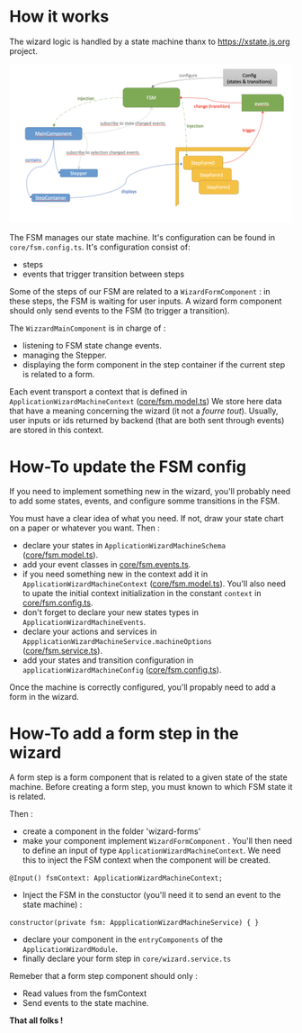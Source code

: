 # How it works

The wizard logic is handled by a state machine thanx to https://xstate.js.org project.

![WizardArchitecture](readme-wizard-arch.png)

The FSM manages our state machine. It's configuration can be found in `core/fsm.config.ts`.
It's configuration consist of:
* steps
* events that trigger transition between steps

Some of the steps of our FSM are related to a `WizardFormComponent` : in these steps, the FSM is waiting for user inputs.
A wizard form component should only send events to the FSM (to trigger a transition).

The `WizzardMainComponent` is in charge of :
* listening to FSM state change events.
* managing the Stepper.
* displaying the form component in the step container if the current step is related to a form.

Each event transport a context that is defined in ``ApplicationWizardMachineContext`` ([core/fsm.model.ts](src/main/webapp/app/features/application-wizard/core/fsm.model.ts))
We store here data that have a meaning concerning the wizard (it not a _fourre tout_). Usually, user inputs or ids returned by backend (that are both sent through events) are stored in this context.

# How-To update the FSM config

If you need to implement something new in the wizard, you'll probably need to add some states, events, and configure somme transitions in the FSM.

You must have a clear idea of what you need. If not, draw your state chart on a paper or whatever you want. Then :

* declare your states in ``ApplicationWizardMachineSchema`` ([core/fsm.model.ts](src/main/webapp/app/features/application-wizard/core/fsm.model.ts)).
* add your event classes in [core/fsm.events.ts](src/main/webapp/app/features/application-wizard/core/fsm.events.ts).
* if you need something new in the context add it in ``ApplicationWizardMachineContext`` ([core/fsm.model.ts](src/main/webapp/app/features/application-wizard/core/fsm.model.ts)). You'll also need to upate the initial context initialization in the constant ``context`` in [core/fsm.config.ts](src/main/webapp/app/features/application-wizard/core/fsm.config.ts).
* don't forget to declare your new states types in ``ApplicationWizardMachineEvents``.
* declare your actions and services in ``AppplicationWizardMachineService.machineOptions`` ([core/fsm.service.ts](src/main/webapp/app/features/application-wizard/core/fsm.service.ts)).
* add your states and transition configuration in ``applicationWizardMachineConfig`` ([core/fsm.config.ts](src/main/webapp/app/features/application-wizard/core/fsm.config.ts)). 

Once the machine is correctly configured, you'll propably need to add a form in the wizard.

# How-To add a form step in the wizard

A form step is a form component that is related to a given state of the state machine.
Before creating a form step, you must known to which FSM state it is related. 

Then :

* create a component in the folder 'wizard-forms'
* make your component implement ``WizardFormComponent`` . You'll then need to define an input of type ``ApplicationWizardMachineContext``. We need this to inject the FSM context when the component will be created.

`@Input() fsmContext: ApplicationWizardMachineContext;`

* Inject the FSM in the constuctor (you'll need it to send an event to the state machine) :

`constructor(private fsm: AppplicationWizardMachineService) { }`
 
* declare your component in the ``entryComponents`` of the ``ApplicationWizardModule``.
* finally declare your form step in ``core/wizard.service.ts``

Remeber that a form step component should only :
* Read values from the fsmContext
* Send events to the state machine.

**That all folks !**

